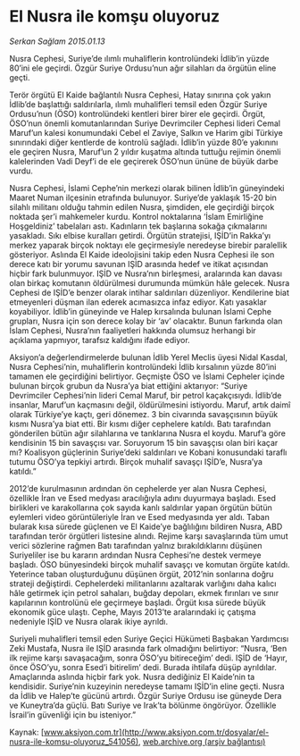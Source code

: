 # El Nusra ile komşu oluyoruz

*Serkan Sağlam 2015.01.13*

<div class="pNewsDetailMainContent" itemprop="articleBody">
 <p>
  Nusra Cephesi, Suriye’de ılımlı muhaliflerin kontrolündeki İdlib’in yüzde 80’ini ele geçirdi. Özgür Suriye Ordusu’nun ağır silahları da örgütün eline geçti.
 </p>
 <p>
  Terör örgütü El Kaide bağlantılı Nusra Cephesi, Hatay sınırına çok yakın İdlib’de başlattığı saldırılarla, ılımlı muhalifleri temsil eden Özgür Suriye Ordusu’nun (ÖSO) kontrolündeki kentleri birer birer ele geçirdi. Örgüt, ÖSO’nun önemli komutanlarından Suriye Devrimciler Cephesi lideri Cemal Maruf’un kalesi konumundaki Cebel el Zaviye, Salkın ve Harim gibi Türkiye sınırındaki diğer kentlerde de kontrolü sağladı. İdlib’in yüzde 80’e yakınını ele geçiren Nusra, Maruf’un 2 yıldır kuşatma altında tuttuğu rejimin önemli kalelerinden Vadi Deyf’i de ele geçirerek ÖSO’nun ününe de büyük darbe vurdu.
 </p>
 <p>
  Nusra Cephesi, İslami Cephe’nin merkezi olarak bilinen İdlib’in güneyindeki Maaret Numan ilçesinin etrafında bulunuyor. Suriye’de yaklaşık 15-20 bin silahlı militanı olduğu tahmin edilen Nusra, şimdiden, ele geçirdiği birçok noktada şer’i mahkemeler kurdu. Kontrol noktalarına ‘İslam Emirliğine Hoşgeldiniz’ tabelaları astı. Kadınların tek başlarına sokağa çıkmalarını yasakladı. Sıkı elbise kuralları getirdi. Örgütün stratejisi, IŞİD’in Rakka’yı merkez yaparak birçok noktayı ele geçirmesiyle neredeyse birebir paralellik gösteriyor. Aslında El Kaide ideolojisini takip eden Nusra Cephesi ile son derece katı bir yorumu savunan IŞİD arasında hedef ve itikat açısından hiçbir fark bulunmuyor. IŞİD ve Nusra’nın birleşmesi, aralarında kan davası olan birkaç komutanın öldürülmesi durumunda mümkün hâle gelecek. Nusra Cephesi de IŞİD’e benzer olarak intihar saldırıları düzenliyor. Kendilerine biat etmeyenleri düşman ilan ederek acımasızca infaz ediyor. Katı yasaklar koyabiliyor. İdlib’in güneyinde ve Halep kırsalında bulunan İslami Cephe grupları, Nusra için son derece kolay bir ‘av’ olacaktır. Bunun farkında olan İslam Cephesi, Nusra’nın faaliyetleri hakkında olumsuz herhangi bir açıklama yapmıyor, tarafsız kaldığını ifade ediyor.
 </p>
 <p>
  Aksiyon’a değerlendirmelerde bulunan İdlib Yerel Meclis üyesi Nidal Kasdal, Nusra Cephesi’nin, muhaliflerin kontrolündeki İdlib kırsalının yüzde 80’ini tamamen ele geçirdiğini belirtiyor. Geçmişte ÖSO ve İslami Cepheler içinde bulunan birçok grubun da Nusra’ya biat ettiğini aktarıyor: “Suriye Devrimciler Cephesi’nin lideri Cemal Maruf, bir petrol kaçakçısıydı. İdlib’de insanlar, Maruf’un kaçmasını değil, öldürülmesini istiyordu. Maruf, artık daimî olarak Türkiye’ye kaçtı, geri dönemez. 3 bin civarında savaşçısının büyük kısmı Nusra’ya biat etti. Bir kısmı diğer cephelere katıldı. Batı tarafından gönderilen bütün ağır silahlarına ve tanklarına Nusra el koydu. Maruf’a göre kendisinin 15 bin savaşçısı var. Soruyorum 15 bin savaşçısı olan biri kaçar mı? Koalisyon güçlerinin Suriye’deki saldırıları ve Kobani konusundaki taraflı tutumu ÖSO’ya tepkiyi artırdı. Birçok muhalif savaşçı IŞİD’e, Nusra’ya katıldı.”
 </p>
 <p>
  2012’de kurulmasının ardından ön cephelerde yer alan Nusra Cephesi, özellikle İran ve Esed medyası aracılığıyla adını duyurmaya başladı. Esed birlikleri ve karakollarına çok sayıda kanlı saldırılar yapan örgütün bütün eylemleri video görüntüleriyle İran ve Esed medyasında yer aldı. Taban bularak kısa sürede güçlenen ve El Kaide’ye bağlılığını bildiren Nusra, ABD tarafından terör örgütleri listesine alındı. Rejime karşı savaşlarında tüm umut verici sözlerine rağmen Batı tarafından yalnız bırakıldıklarını düşünen Suriyeliler ise bu kararın ardından Nusra Cephesi’ne destek vermeye başladı. ÖSO bünyesindeki birçok muhalif savaşçı ve komutan örgüte katıldı. Yeterince taban oluşturduğunu düşünen örgüt, 2012’nin sonlarına doğru strateji değiştirdi. Cephelerdeki militanlarını azaltarak varlığını daha kalıcı hâle getirmek için petrol sahaları, buğday depoları, ekmek fırınları ve sınır kapılarının kontrolünü ele geçirmeye başladı. Örgüt kısa sürede büyük ekonomik güce ulaştı. Cephe, Mayıs 2013’te aralarındaki iç çatışma nedeniyle IŞİD ve Nusra olarak ikiye ayrıldı.
 </p>
 <p>
  Suriyeli muhalifleri temsil eden Suriye Geçici Hükümeti Başbakan Yardımcısı Zeki Mustafa, Nusra ile IŞİD arasında fark olmadığını belirtiyor: “Nusra, ‘Ben ilk rejime karşı savaşacağım, sonra ÖSO’yu bitireceğim’ dedi. IŞİD de ‘Hayır, önce ÖSO’yu, sonra Esed’i bitirelim’ dedi. Burada ihtilafa düşüp ayrıldılar. Amaçlarında aslında hiçbir fark yok. Nusra dediğiniz El Kaide’nin ta kendisidir. Suriye’nin kuzeyinin neredeyse tamamı IŞİD’in eline geçti. Nusra da İdlib ve Halep’te gücünü artırdı. Özgür Suriye Ordusu ise güneyde Dera ve Kuneytra’da güçlü. Batı Suriye ve Irak’ta bölünme öngörüyor. Özellikle İsrail’in güvenliği için bu isteniyor.”
 </p>
 <p>
 </p>
</div>


Kaynak: [www.aksiyon.com.tr](http://www.aksiyon.com.tr/dosyalar/el-nusra-ile-komsu-oluyoruz_541056), [web.archive.org (arşiv bağlantısı)](http://web.archive.org/web/20150625211430/http://www.aksiyon.com.tr/dosyalar/el-nusra-ile-komsu-oluyoruz_541056)
